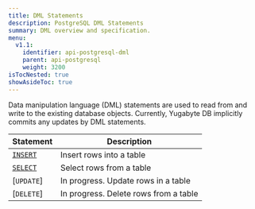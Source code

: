 ```yaml
---
title: DML Statements
description: PostgreSQL DML Statements
summary: DML overview and specification.
menu:
  v1.1:
    identifier: api-postgresql-dml
    parent: api-postgresql
    weight: 3200
isTocNested: true
showAsideToc: true
---
```


Data manipulation language (DML) statements are used to read from and write to the existing database objects. Currently, Yugabyte DB implicitly commits any updates by DML statements.

Statement | Description |
----------|-------------|
[`INSERT`](../dml_insert) | Insert rows into a table |
[`SELECT`](../dml_select) | Select rows from a table |
[`UPDATE`] | In progress. Update rows in a table |
[`DELETE`] | In progress. Delete rows from a table |
